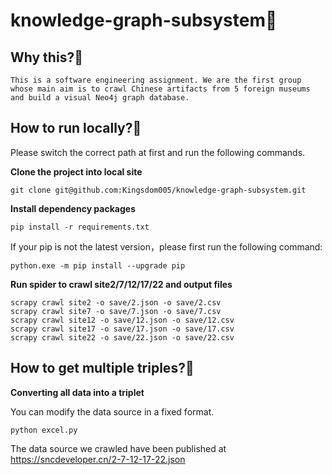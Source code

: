 # knowledge-graph-subsystem🚀
## Why this?🤨

```shell
This is a software engineering assignment. We are the first group whose main aim is to crawl Chinese artifacts from 5 foreign museums and build a visual Neo4j graph database.
```

## How to run locally?🤨

Please switch the correct path at first and run the following commands.

**Clone the project into local site**

```shell
git clone git@github.com:Kingsdom005/knowledge-graph-subsystem.git
```

**Install dependency packages**

```
pip install -r requirements.txt
```

If your pip is not the latest version，please first run the following command:

```shell
python.exe -m pip install --upgrade pip
```

**Run spider to crawl site2/7/12/17/22 and output files**

```shell
scrapy crawl site2 -o save/2.json -o save/2.csv
scrapy crawl site7 -o save/7.json -o save/7.csv
scrapy crawl site12 -o save/12.json -o save/12.csv
scrapy crawl site17 -o save/17.json -o save/17.csv
scrapy crawl site22 -o save/22.json -o save/22.csv
```

## How to get multiple triples?🤨

**Converting all data into a triplet**

You can modify the data source in a fixed format.

```shell
python excel.py
```

The data source we crawled have been published at https://sncdeveloper.cn/2-7-12-17-22.json
